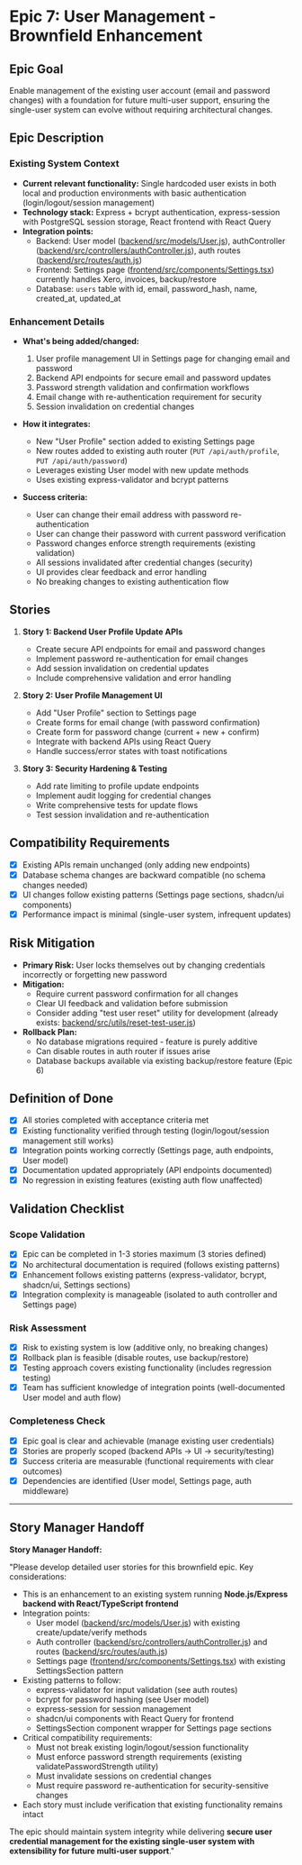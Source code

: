 # Epic 7: User Management - Brownfield Enhancement

## Epic Goal

Enable management of the existing user account (email and password changes) with a foundation for future multi-user support, ensuring the single-user system can evolve without requiring architectural changes.

## Epic Description

### Existing System Context

- **Current relevant functionality:** Single hardcoded user exists in both local and production environments with basic authentication (login/logout/session management)
- **Technology stack:** Express + bcrypt authentication, express-session with PostgreSQL session storage, React frontend with React Query
- **Integration points:**
  - Backend: User model ([backend/src/models/User.js](backend/src/models/User.js)), authController ([backend/src/controllers/authController.js](backend/src/controllers/authController.js)), auth routes ([backend/src/routes/auth.js](backend/src/routes/auth.js))
  - Frontend: Settings page ([frontend/src/components/Settings.tsx](frontend/src/components/Settings.tsx)) currently handles Xero, invoices, backup/restore
  - Database: `users` table with id, email, password_hash, name, created_at, updated_at

### Enhancement Details

- **What's being added/changed:**
  1. User profile management UI in Settings page for changing email and password
  2. Backend API endpoints for secure email and password updates
  3. Password strength validation and confirmation workflows
  4. Email change with re-authentication requirement for security
  5. Session invalidation on credential changes

- **How it integrates:**
  - New "User Profile" section added to existing Settings page
  - New routes added to existing auth router (`PUT /api/auth/profile`, `PUT /api/auth/password`)
  - Leverages existing User model with new update methods
  - Uses existing express-validator and bcrypt patterns

- **Success criteria:**
  - User can change their email address with password re-authentication
  - User can change their password with current password verification
  - Password changes enforce strength requirements (existing validation)
  - All sessions invalidated after credential changes (security)
  - UI provides clear feedback and error handling
  - No breaking changes to existing authentication flow

## Stories

1. **Story 1: Backend User Profile Update APIs**
   - Create secure API endpoints for email and password changes
   - Implement password re-authentication for email changes
   - Add session invalidation on credential updates
   - Include comprehensive validation and error handling

2. **Story 2: User Profile Management UI**
   - Add "User Profile" section to Settings page
   - Create forms for email change (with password confirmation)
   - Create form for password change (current + new + confirm)
   - Integrate with backend APIs using React Query
   - Handle success/error states with toast notifications

3. **Story 3: Security Hardening & Testing**
   - Add rate limiting to profile update endpoints
   - Implement audit logging for credential changes
   - Write comprehensive tests for update flows
   - Test session invalidation and re-authentication

## Compatibility Requirements

- [x] Existing APIs remain unchanged (only adding new endpoints)
- [x] Database schema changes are backward compatible (no schema changes needed)
- [x] UI changes follow existing patterns (Settings page sections, shadcn/ui components)
- [x] Performance impact is minimal (single-user system, infrequent updates)

## Risk Mitigation

- **Primary Risk:** User locks themselves out by changing credentials incorrectly or forgetting new password
- **Mitigation:**
  - Require current password confirmation for all changes
  - Clear UI feedback and validation before submission
  - Consider adding "test user reset" utility for development (already exists: [backend/src/utils/reset-test-user.js](backend/src/utils/reset-test-user.js))
- **Rollback Plan:**
  - No database migrations required - feature is purely additive
  - Can disable routes in auth router if issues arise
  - Database backups available via existing backup/restore feature (Epic 6)

## Definition of Done

- [x] All stories completed with acceptance criteria met
- [x] Existing functionality verified through testing (login/logout/session management still works)
- [x] Integration points working correctly (Settings page, auth endpoints, User model)
- [x] Documentation updated appropriately (API endpoints documented)
- [x] No regression in existing features (existing auth flow unaffected)

## Validation Checklist

### Scope Validation

- [x] Epic can be completed in 1-3 stories maximum (3 stories defined)
- [x] No architectural documentation is required (follows existing patterns)
- [x] Enhancement follows existing patterns (express-validator, bcrypt, shadcn/ui, Settings sections)
- [x] Integration complexity is manageable (isolated to auth controller and Settings page)

### Risk Assessment

- [x] Risk to existing system is low (additive only, no breaking changes)
- [x] Rollback plan is feasible (disable routes, use backup/restore)
- [x] Testing approach covers existing functionality (includes regression testing)
- [x] Team has sufficient knowledge of integration points (well-documented User model and auth flow)

### Completeness Check

- [x] Epic goal is clear and achievable (manage existing user credentials)
- [x] Stories are properly scoped (backend APIs → UI → security/testing)
- [x] Success criteria are measurable (functional requirements with clear outcomes)
- [x] Dependencies are identified (User model, Settings page, auth middleware)

---

## Story Manager Handoff

**Story Manager Handoff:**

"Please develop detailed user stories for this brownfield epic. Key considerations:

- This is an enhancement to an existing system running **Node.js/Express backend with React/TypeScript frontend**
- Integration points:
  - User model ([backend/src/models/User.js](backend/src/models/User.js)) with existing create/update/verify methods
  - Auth controller ([backend/src/controllers/authController.js](backend/src/controllers/authController.js)) and routes ([backend/src/routes/auth.js](backend/src/routes/auth.js))
  - Settings page ([frontend/src/components/Settings.tsx](frontend/src/components/Settings.tsx)) with existing SettingsSection pattern
- Existing patterns to follow:
  - express-validator for input validation (see auth routes)
  - bcrypt for password hashing (see User model)
  - express-session for session management
  - shadcn/ui components with React Query for frontend
  - SettingsSection component wrapper for Settings page sections
- Critical compatibility requirements:
  - Must not break existing login/logout/session functionality
  - Must enforce password strength requirements (existing validatePasswordStrength utility)
  - Must invalidate sessions on credential changes
  - Must require password re-authentication for security-sensitive changes
- Each story must include verification that existing functionality remains intact

The epic should maintain system integrity while delivering **secure user credential management for the existing single-user system with extensibility for future multi-user support**."
